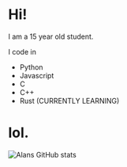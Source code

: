 # Hi!

I am a 15 year old student.

I code in
- Python
- Javascript
- C
- C++
- Rust (CURRENTLY LEARNING)

# lol.
![Alans GitHub stats](https://github-readme-stats.vercel.app/api?username=samrafif&show_icons=true&theme=gruvbox)

